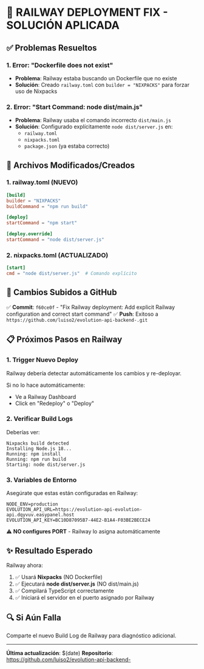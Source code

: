 # 🚀 RAILWAY DEPLOYMENT FIX - SOLUCIÓN APLICADA

## ✅ Problemas Resueltos

### 1. **Error: "Dockerfile does not exist"**
   - **Problema**: Railway estaba buscando un Dockerfile que no existe
   - **Solución**: Creado `railway.toml` con `builder = "NIXPACKS"` para forzar uso de Nixpacks

### 2. **Error: "Start Command: node dist/main.js"**
   - **Problema**: Railway usaba el comando incorrecto `dist/main.js`
   - **Solución**: Configurado explícitamente `node dist/server.js` en:
     - `railway.toml`
     - `nixpacks.toml`
     - `package.json` (ya estaba correcto)

## 📁 Archivos Modificados/Creados

### 1. **railway.toml** (NUEVO)
```toml
[build]
builder = "NIXPACKS"
buildCommand = "npm run build"

[deploy]
startCommand = "npm start"

[deploy.override]
startCommand = "node dist/server.js"
```

### 2. **nixpacks.toml** (ACTUALIZADO)
```toml
[start]
cmd = "node dist/server.js"  # Comando explícito
```

## 🔄 Cambios Subidos a GitHub

✅ **Commit**: `f60ce0f` - "Fix Railway deployment: Add explicit Railway configuration and correct start command"
✅ **Push**: Exitoso a `https://github.com/luiso2/evolution-api-backend-.git`

## 📋 Próximos Pasos en Railway

### 1. **Trigger Nuevo Deploy**
   Railway debería detectar automáticamente los cambios y re-deployar.

   Si no lo hace automáticamente:
   - Ve a Railway Dashboard
   - Click en "Redeploy" o "Deploy"

### 2. **Verificar Build Logs**
   Deberías ver:
   ```
   Nixpacks build detected
   Installing Node.js 18...
   Running: npm install
   Running: npm run build
   Starting: node dist/server.js
   ```

### 3. **Variables de Entorno**
   Asegúrate que estas están configuradas en Railway:
   ```env
   NODE_ENV=production
   EVOLUTION_API_URL=https://evolution-api-evolution-api.dqyvuv.easypanel.host
   EVOLUTION_API_KEY=BC10D87095B7-44E2-B1A4-F03BE2BECE24
   ```

   ⚠️ **NO configures PORT** - Railway lo asigna automáticamente

## ✨ Resultado Esperado

Railway ahora:
1. ✅ Usará **Nixpacks** (NO Dockerfile)
2. ✅ Ejecutará **node dist/server.js** (NO dist/main.js)
3. ✅ Compilará TypeScript correctamente
4. ✅ Iniciará el servidor en el puerto asignado por Railway

## 🔍 Si Aún Falla

Comparte el nuevo Build Log de Railway para diagnóstico adicional.

---

**Última actualización**: $(date)
**Repositorio**: https://github.com/luiso2/evolution-api-backend-